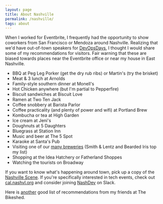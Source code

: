 ```yaml
---
layout: page
title: About Nashville
permalink: /nashville/
tags: about
---
```


When I worked for Eventbrite, I frequently had the opportunity to show
coworkers from San Francisco or Mendoza around Nashville.  Realizing that we'd
have out-of-town speakers for
[DevOpsDays](https://www.devopsdays.org/events/2016-nashville/welcome/), I
thought I would share some of my recommendations for visitors. Fair warning
that these are biased towards places near the Eventbrite office or near my
house in East Nashville.

* BBQ at Peg Leg Porker (get the dry rub ribs) or Martin's (try the brisket)
* Meat & 3 lunch at Arnolds
* Family-style southern dinner at Monell's
* Hot Chicken anywhere (but I'm partial to Pepperfire)
* Biscuit sandwiches at Biscuit Love
* Ramen at Two Ten Jack
* Coffee snobbery at Barista Parlor
* Coffee practicality (and plenty of power and wifi) at Portland Brew
* Kombucha or tea at High Garden
* Ice cream at Jeni's
* Doughnuts at 5 Daughters
* Bluegrass at Station Inn
* Music and beer at The 5 Spot
* Karaoke at Santa's Pub
* Visiting one of our [many breweries](http://www.nashvillescene.com/food-drink/cover-story/article/20830305/beer-here-a-map-of-nashville-breweries) (Smith & Lentz and Bearded Iris top my list)
* Shopping at the Idea Hatchery or Fatherland Shoppes
* Watching the tourists on Broadway

If you want to know what's happening around town, pick up a copy of the
[Nashville Scene](http://www.nashvillescene.com/). If you're specifically interested in tech events, check out
[cal.nashvl.org](http://cal.nashvl.org/) and consider joining [NashDev](http://nashdev.com/) on Slack.

Here is [another](https://github.com/websages/nashville) good list of recommendations from my friends at The Bikeshed.
